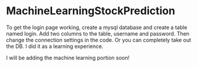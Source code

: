 # MachineLearningStockPrediction

To get the login page working, create a mysql database and create a table named login. Add two columns to the table, username and password.
Then change the connection settings in the code. Or you can completely take out the DB. I did it as a learning experience.

I will be adding the machine learning portion soon!
